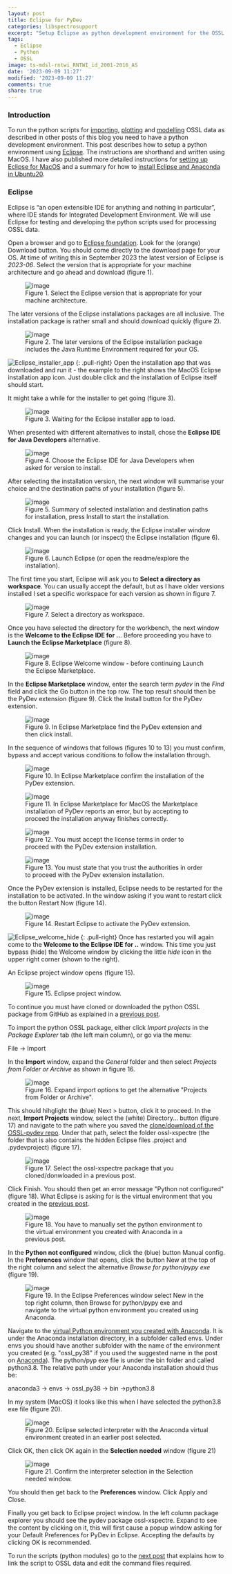 ```yaml
---
layout: post
title: Eclipse for PyDev
categories: libspectrosupport
excerpt: "Setup Eclipse as python development environment for the OSSL spectral data processing"
tags:
  - Eclipse
  - Python
  - OSSL
image: ts-mdsl-rntwi_RNTWI_id_2001-2016_AS
date: '2023-09-09 11:27'
modified: '2023-09-09 11:27'
comments: true
share: true
---
```


### Introduction

To run the python scripts for [importing](../../libspectrodata/spectrodata-OSSL4ML02-arrange), [plotting](../../libspectrodata/spectrodata-OSSL4ML03-plot) and [modelling](../../libspectrodata/spectrodata-OSSL4ML05-mlmodel01) OSSL data as described in other posts of this blog you need to have a python development environment. This post describes how to setup a python environment using [<span class='app'>Eclipse</span>](https://www.eclipse.org). The instructions are shorthand and written using MacOS. I have also published more detailed instructions for [setting up Eclipse for MacOS](https://karttur.github.io/setup-ide/setup-ide/install-eclipse/) and a summary for how to [install Eclipse and Anaconda in Ubuntu20](https://karttur.github.io/setup-ide/blog/ubuntu20-setup-spide/).

### Eclipse

Eclipse is “an open extensible IDE for anything and nothing in particular”, where IDE stands for Integrated Development Environment. We will use Eclipse for testing and developing the python scripts used for processing OSSL data.

Open a browser and go to [Eclipse foundation](https://www.eclipse.org). Look for the (orange) <span class='button'>Download</span> button. You should come directly to the download page for your OS. At time of writing this in September 2023 the latest version of Eclipse is _2023-06_. Select the version that is appropriate for your machine architecture and go ahead and download (figure 1).

<figure>
  <img src="../../images/Eclipse_download-appropriate.png" alt="image">
	<figcaption>Figure 1. Select the Eclipse version that is appropriate for your machine architecture.</figcaption>
</figure>

The later versions of the Eclipse installations packages are all inclusive. The installation package is rather small and should download quickly (figure 2).

<figure>
  <img src="../../images/Eclipse_download-install-pckg.png" alt="image">
	<figcaption>Figure 2. The later versions of the Eclipse installation package includes the Java Runtime Environment required for your OS.</figcaption>
</figure>

![Eclipse_installer_app](../../images/Eclipse_installer_app.png)
{: .pull-right}
Open the installation app that was downloaded and run it - the example to the right shows the MacOS Eclipse installation app icon. Just double click and the installation of <span class='app'>Eclipse</span> itself should start.

It might take a while for the installer to get going (figure 3).

<figure>
  <img src="../../images/Eclipse_install_app_startup.png" alt="image">
	<figcaption>Figure 3. Waiting for the Eclipse installer app to load.</figcaption>
</figure>

When presented with different alternatives to install, chose the **Eclipse IDE for Java Developers** alternative.

<figure>
  <img src="../../images/Eclipse_install_alternatives.png" alt="image">
	<figcaption>Figure 4. Choose the Eclipse IDE for Java Developers when asked for version to install.</figcaption>
</figure>

After selecting the installation version, the next window will summarise your choice and the destination paths of your installation (figure 5).

<figure>
  <img src="../../images/Eclipse_installer_install.png" alt="image">
	<figcaption>Figure 5. Summary of selected installation and destination paths for installation, press Install to start the installation.</figcaption>
</figure>

Click <span class='button'>Install</span>. When the installation is ready, the Eclipse installer window changes and you can launch (or inspect) the <span class='app'>Eclipse</span> installation (figure 6).

<figure>
  <img src="../../images/Eclipse_installer_launch-Eclipse.png" alt="image">
	<figcaption>Figure 6. Launch Eclipse (or open the readme/explore the installation).</figcaption>
</figure>

The first time you start, <span class='app'>Eclipse</span> will ask you to **Select a directory as workspace**. You can usually accept the default, but as I have older versions installed I set a specific workspace for each version as shown in figure 7.

<figure>
  <img src="../../images/Eclipse_select_workspace.png" alt="image">
	<figcaption>Figure 7. Select a directory as workspace.</figcaption>
</figure>

Once you have selected the directory for the workbench, the next window is the **Welcome to the Eclipse IDE for ..**. Before proceeding you have to **Launch the Eclipse Marketplace** (figure 8).

<figure>
  <img src="../../images/Eclipse_Welcome.png" alt="image">
	<figcaption>Figure 8. Eclipse Welcome window - before continuing Launch the Eclipse Marketplace.</figcaption>
</figure>

In the **Eclipse Marketplace** window, enter the search term _pydev_ in the _Find_ field and click the <span class='button'>Go</span> button in the top row. The top result should then be the PyDev extension (figure 9). Click the <span class='button'>Install</span> button for the PyDev extension.

<figure>
  <img src="../../images/Eclipse_Marketplace_find-pydev.png" alt="image">
	<figcaption>Figure 9. In Eclipse Marketplace find the PyDev extension and then click install.</figcaption>
</figure>

 In the sequence of windows that follows (figures 10 to 13) you must confirm, bypass and accept various conditions to follow the installation through.

<figure>
  <img src="../../images/Eclipse_Marketplace_confirm-pydev.png" alt="image">
	<figcaption>Figure 10. In Eclipse Marketplace confirm the installation of the PyDev extension.</figcaption>
</figure>

<figure>
  <img src="../../images/Eclipse_Marketplace_proceed-pydev.png" alt="image">
	<figcaption>Figure 11. In Eclipse Marketplace for MacOS the Marketplace installation of PyDev reports an error, but by accepting to proceed the installation anyway finishes correctly. </figcaption>
</figure>

<figure>
  <img src="../../images/Eclipse_Marketplace_license-pydev.png" alt="image">
	<figcaption>Figure 12. You must accept the license terms in order to proceed with the PyDev extension installation.</figcaption>
</figure>

<figure>
  <img src="../../images/Eclipse_Marketplace_trust-pydev.png" alt="image">
	<figcaption>Figure 13. You must state that you trust the authorities in order to proceed with the PyDev extension installation.</figcaption>
</figure>

Once the PyDev extension is installed, <span class='app'>Eclipse</span> needs to be restarted for the installation to be activated. In the window asking if you want to restart click the button <span class='button'>Restart Now</span> (figure 14).

<figure>
  <img src="../../images/Eclipse_Marketplace_restart-pydev.png" alt="image">
	<figcaption>Figure 14. Restart Eclipse to activate the PyDev extension.</figcaption>
</figure>

![Eclipse_welcome_hide](../../images/Eclipse_welcome_hide.png)
{: .pull-right}
Once <span class='Eclipse'></span> has restarted you will again come to the **Welcome to the Eclipse IDE for ..** window. This time you just bypass (hide) the Welcome window by clicking the little _hide_ icon in the upper right corner (shown to the right).

An <span class='app'>Eclipse</span> project window opens (figure 15).

<figure>
  <img src="../../images/Eclipse_empty_project.png" alt="image">
	<figcaption>Figure 15. Eclipse project window.</figcaption>
</figure>

To continue you must have cloned or downloaded the python OSSL package from GitHub as explained in a [previous post](../spectrosupport-OSSL-clone).

To import the python OSSL package, either click _Import projects_ in the _Package Explorer_ tab (the left main column), or go via the menu:

<span class='menu'>File -> Import</span>

In the **Import** window, expand the _General_ folder and then select _Projects from Folder or Archive_ as shown in figure 16.

<figure>
  <img src="../../images/Eclipse_projects _from_folder.png" alt="image">
	<figcaption>Figure 16. Expand import options to get the alternative "Projects from Folder or Archive".</figcaption>
</figure>

This should hihglight the (blue) <span class='button'>Next ></span> button, click it to proceed. In the next, **Import Projects** window, select the (white) <span class='button'>Directory...</span> button (figure 17) and navigate to the path where you saved the [clone/download of the OSSL-pydev repo](../spectrosupport-OSSL-clone). Under that path, select the folder <span class='file'>ossl-xspectre</span> (the folder that is also contains the hidden Eclipse files <span class='file'>.project</span> and <span class='file'>.pydevproject</span>) (figure 17).

<figure>
  <img src="../../images/Eclipse_project_ossl-xspectre.png" alt="image">
	<figcaption>Figure 17. Select the ossl-xspectre package that you cloned/donwloaded in a previous post.</figcaption>
</figure>

Click <span class='button'>Finish</span>. You should then get an error message "Python not configured" (figure 18). What <span class='app'>Eclipse</span> is asking for is the virtual environment that you created in the [previous post](../spectrosupport-OSSL-anaconda).

<figure>
  <img src="../../images/Eclipse_python_not_configured.png" alt="image">
	<figcaption>Figure 18. You have to manually set the python environment to the virtual environment you created with Anaconda in a previous post.</figcaption>
</figure>

In the **Python not configured** window, click the (blue) button <span class='button'>Manual config</span>. In the **Preferences** window that opens, click the button <span class='button'>New</span> at the top of the right column and select the alternative _Browse for python/pypy exe_ (figure 19).

<figure>
  <img src="../../images/Eclipse_preferences.png" alt="image">
	<figcaption>Figure 19. In the Eclipse Preferences window select New in the top right column, then Browse for python/pypy exe and navigate to the virtual python environment you created using Anaconda.</figcaption>
</figure>

Navigate to the [virtual Python environment you created with Anaconda](../spectrosupport-OSSL-anaconda). It is under the Anaconda installation directory, in a subfolder called <span class='file'>envs</span>. Under <span class='file'>envs</span> you should have another subfolder with the name of the environment you created (e.g. "ossl_py38" if you used the suggested name in the post on [Anaconda](../spectrosupport-OSSL-anaconda)). The python/pyp exe file is under the <span class='file'>bin</span> folder and called <span class='file'>python3.8</span>. The relative path under your Anaconda installation should thus be:

<span class='menu'> anaconda3 -> envs -> ossl_py38 -> bin ->python3.8</span>

In my system (MacOS) it looks like this when I have selected the <span class='file'>python3.8</span> exe file (figure 20).

<figure>
  <img src="../../images/Eclipse_select_interpreter.png" alt="image">
 <figcaption>Figure 20. Eclipse selected interpreter with the Anaconda virtual environment created in an earlier post selected.</figcaption>
</figure>

Click <span class='button'>OK</span>, then click <span class='button'>OK</span> again in the **Selection needed** window (figure 21)

<figure>
  <img src="../../images/Eclipse_selection_needed_interpreter.png" alt="image">
 <figcaption>Figure 21. Confirm the interpreter selection in the Selection needed window.</figcaption>
</figure>

You should then get back to the **Preferences** window. Click <span class='button'>Apply and Close</span>.

Finally you get back to <span class='app'>Eclipse</span> project window. In the left column package explorer you should see the pydev package <span class='package'>ossl-xspectre</span>. Expand to see the content by clicking on it, this will first cause a popup window asking for your Default Preferences for PyDev in Eclipse. Accepting the defaults by clicking <span class='button'>OK</span> is recommended.

To run the scripts (python modules) go to the [next post](../spectrosupport-OSSL-run/) that explains how to link the script to OSSL data and edit the command files required.
